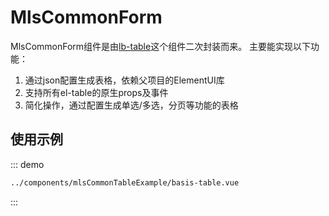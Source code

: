 # MlsCommonForm
MlsCommonForm组件是由[lb-table](https://github.com/liub1934/lb-element-table)这个组件二次封装而来。
主要能实现以下功能：  
1. 通过json配置生成表格，依赖父项目的ElementUI库
2. 支持所有el-table的原生props及事件
3. 简化操作，通过配置生成单选/多选，分页等功能的表格

## 使用示例
::: demo
```html
../components/mlsCommonTableExample/basis-table.vue
```
:::